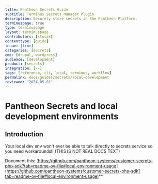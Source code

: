 ```yaml
---
title: Pantheon Secrets Guide
subtitle: Terminus Secrets Manager Plugin
description: Securely store secrets in the Pantheon Platform.
terminuspage: true
type: terminuspage
layout: terminuspage
contributors: [stovak]
contenttype: [guide]
innav: [true]
categories: [secrets]
cms: [drupal, wordpress]
audience: [development]
product: [secrets]
integration: [--]
tags: [reference, cli, local, terminus, workflow]
permalink: docs/guides/secrets/local-development
reviewed: "2024-05-01"
---
```

# Pantheon Secrets and local development environments

## Introduction

Your local dev env won't ever be able to talk directly to secrets service so you need workarounds!! (THIS IS NOT REAL DOCS TEXT)

Document this: [https://github.com/pantheon-systems/customer-secrets-php-sdk?tab=readme-ov-file#local-environment-usage](https://github.com/pantheon-systems/customer-secrets-php-sdk?tab=readme-ov-file#local-environment-usage)**